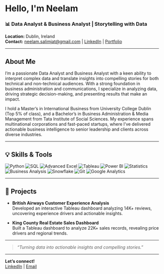 # Hello, I'm Neelam

### 📊 Data Analyst & Business Analyst | Storytelling with Data

**Location:** Dublin, Ireland  
**Contact:** [neelam.salimjat@gmail.com](mailto:neelam.salimjat@gmail.com) | [LinkedIn](https://www.linkedin.com/in/neelam-jat) | [Portfolio](#)

---

## About Me

I’m a passionate Data Analyst and Business Analyst with a keen ability to interpret complex data and translate insights into compelling stories for both technical and non-technical audiences. With a strong foundation in business administration and communications, I specialize in analyzing data, driving strategic decision-making, and presenting results that make an impact.

I hold a Master’s in International Business from University College Dublin (Top 5% of class), and a Bachelor’s in Business Administration & Media Management from Tata Institute of Social Sciences. My experience spans multinational corporations and fast-paced startups, where I’ve delivered actionable business intelligence to senior leadership and clients across diverse industries.

---

## 💡 Skills & Tools

![Python](https://img.shields.io/badge/-Python-black?style=flat-square&logo=python)
![SQL](https://img.shields.io/badge/-SQL-black?style=flat-square&logo=mysql)
![Advanced Excel](https://img.shields.io/badge/-Excel-black?style=flat-square&logo=microsoft-excel)
![Tableau](https://img.shields.io/badge/-Tableau-black?style=flat-square&logo=tableau)
![Power BI](https://img.shields.io/badge/-PowerBI-black?style=flat-square&logo=powerbi)
![Statistics](https://img.shields.io/badge/-Statistics-black?style=flat-square&logo=r)
![Business Analysis](https://img.shields.io/badge/-Business%20Analysis-black?style=flat-square&logo=google-analytics)
![Snowflake](https://img.shields.io/badge/-Snowflake-black?style=flat-square&logo=snowflake)
![Git](https://img.shields.io/badge/-Git-black?style=flat-square&logo=git)
![Google Analytics](https://img.shields.io/badge/-Google%20Analytics-black?style=flat-square&logo=google-analytics)

---

## 🌟 Projects

- **British Airways Customer Experience Analysis**  
  Developed an interactive Tableau dashboard analyzing 14K+ reviews, uncovering experience drivers and actionable insights.

- **King County Real Estate Sales Dashboard**  
  Built a Tableau dashboard to analyze 22K+ sales records, revealing price drivers and regional trends.

---


> *“Turning data into actionable insights and compelling stories.”*

---

**Let’s connect!**  
[LinkedIn](https://www.linkedin.com/in/neelam-jat) | [Email](mailto:neelam.salimjat@gmail.com)
